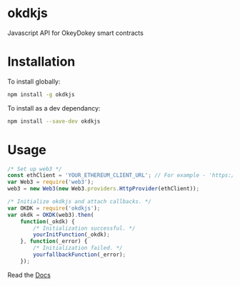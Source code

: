 # okdkjs
Javascript API for OkeyDokey smart contracts

# Installation
To install globally:
```bash
npm install -g okdkjs
```

To install as a dev dependancy:
```bash
npm install --save-dev okdkjs
```


# Usage
```javascript
/* Set up web3 */
const ethClient = 'YOUR_ETHEREUM_CLIENT_URL'; // For example - 'https://ropsten.infura.io/ynXBPNoUYJ3C4ZDzqjga';
var Web3 = require('web3');
web3 = new Web3(new Web3.providers.HttpProvider(ethClient));

/* Initialize okdkjs and attach callbacks. */
var OKDK = require('okdkjs');
var okdk = OKDK(web3).then(
    function(_okdk) { 
        /* Initialization successful. */
        yourInitFunction(_okdk);
    }, function(_error) {
    	/* Initialization failed. */
      	yourfallbackFunction(_error);
    });
```

Read the [Docs](https://team-okeydokey.github.io/okdkjs/)
